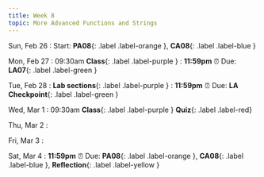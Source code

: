 ```yaml
---
title: Week 8
topic: More Advanced Functions and Strings
---
```

Sun, Feb 26
: Start: **PA08**{: .label .label-orange }, **CA08**{: .label .label-blue }


Mon, Feb 27
: 09:30am **Class**{: .label .label-purple }
: **11:59pm**  ⏰  Due: **LA07**{: .label .label-green }


Tue, Feb 28
: **Lab sections**{: .label .label-purple }
: **11:59pm**  ⏰  Due: **LA Checkpoint**{: .label .label-green }


Wed, Mar 1
: 09:30am **Class**{: .label .label-purple } **Quiz**{: .label .label-red}


Thu, Mar 2
: 

Fri, Mar 3
: 

Sat, Mar 4
: **11:59pm**  ⏰  Due: **PA08**{: .label .label-orange }, **CA08**{: .label .label-blue }, **Reflection**{: .label .label-yellow }


